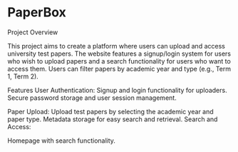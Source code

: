 # PaperBox
Project Overview

This project aims to create a platform where users can upload and access university test papers. The website features a signup/login system for users who wish to upload papers and a search functionality for users who want to access them. Users can filter papers by academic year and type (e.g., Term 1, Term 2).

Features
User Authentication:
Signup and login functionality for uploaders.
Secure password storage and user session management.

Paper Upload:
Upload test papers by selecting the academic year and paper type.
Metadata storage for easy search and retrieval.
Search and Access:

Homepage with search functionality.
